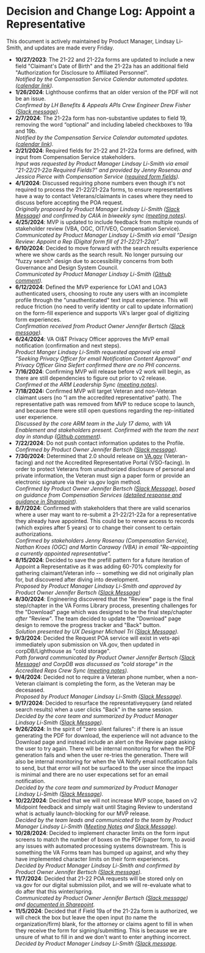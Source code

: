 # Decision and Change Log: Appoint a Representative

This document is actively maintained by Product Manager, Lindsay Li-Smith, and updates are made every Friday.

- **10/27/2023**: The 21-22 and 21-22a forms are updated to include a new field "Claimant's Date of Birth" and the 21-22a has an additional field "Authorization for Disclosure to Affiliated Personnel".\
  _Notified by the Compensation Service Calendar automated updates. ([calendar link](https://gcc02.safelinks.protection.outlook.com/?url=http%3A%2F%2Fvbacoweba5.vba.va.gov%2Fbl%2F21%2Fcalendar%2Fcal_Week.asp\&data=05%7C02%7C%7Cfb5aa9ac2a8144f1c2c108dc27cdcb98%7Ce95f1b23abaf45ee821db7ab251ab3bf%7C0%7C0%7C638429012045422344%7CUnknown%7CTWFpbGZsb3d8eyJWIjoiMC4wLjAwMDAiLCJQIjoiV2luMzIiLCJBTiI6Ik1haWwiLCJXVCI6Mn0%3D%7C0%7C%7C%7C\&sdata=za8k4WgCpYWf0LMiovJ54HLgaxR%2BSPHvtbzrV87ZVN4%3D\&reserved=0))._
- **1/26/2024**: Lighthouse confirms that an older version of the PDF will not be an issue.\
  _Confirmed by LH Benefits & Appeals APIs Crew Engineer Drew Fisher ([Slack message](https://dsva.slack.com/archives/C063D0M76HX/p1706308610572019?thread_ts=1706119737.834139\&cid=C063D0M76HX))._
- **2/7/2024**: The 21-22a form has non-substantive updates to field 19, removing the word “optional” and including labeled checkboxes to 19a and 19b.\
  _Notified by the Compensation Service Calendar automated updates. (_[_calendar link_](https://gcc02.safelinks.protection.outlook.com/?url=http%3A%2F%2Fvbacoweba5.vba.va.gov%2Fbl%2F21%2Fcalendar%2Fcal_Week.asp\&data=05%7C02%7C%7Cfb5aa9ac2a8144f1c2c108dc27cdcb98%7Ce95f1b23abaf45ee821db7ab251ab3bf%7C0%7C0%7C638429012045422344%7CUnknown%7CTWFpbGZsb3d8eyJWIjoiMC4wLjAwMDAiLCJQIjoiV2luMzIiLCJBTiI6Ik1haWwiLCJXVCI6Mn0%3D%7C0%7C%7C%7C\&sdata=za8k4WgCpYWf0LMiovJ54HLgaxR%2BSPHvtbzrV87ZVN4%3D\&reserved=0)_)._
- **2/21/2024**: Required fields for 21-22 and 21-22a forms are defined, with input from Compensation Service stakeholders. \
_Input was requested by Product Manager Lindsay Li-Smith via email “21-22/21-22a Required Fields?” and provided by Jenny Rosenau and Jessica Pierce with Compensation Service ([required form fields](https://github.com/department-of-veterans-affairs/va.gov-team/blob/master/products/accredited-representation-management/product-documentation/appoint-a-representative/required-form-fields.md))._
- **4/1/2024**: Discussed requiring phone numbers even though it's not required to process the 21-22/21-22a forms, to ensure representatives have a way to contact Veterans/claimants in cases where they need to discuss before accepting the POA request. \
_Originally proposed by Product Manager Lindsay Li-Smith ([Slack Message](https://dsva.slack.com/archives/C05L6HSJLHM/p1709314818403419?thread_ts=1708470282.764319&cid=C05L6HSJLHM)) and confirmed by CAIA in biweekly sync ([meeting notes](https://dsva.slack.com/docs/T03FECE8V/F065KP8MRHA?focus_section_id=temp:C:GGKbbeeb4893a3f46ed98052a99a))._
- **4/25/2024**: MVP is updated to include feedback from multiple rounds of stakeholder review (VBA, OGC, OIT/VEO, Compensation Service).\
  _Communicated by Product Manager Lindsay Li-Smith via email “Design Review: Appoint a Rep (Digital form fill of 21-22/21-22a)”._
- **6/10/2024**: Decided to move forward with the search results experience where we show cards as the search result. No longer pursuing our "fuzzy search" design due to accessibility concerns from both Governance and Design System Council.\
  _Communicated by Product Manager Lindsay Li-Smith ([Github comment](https://github.com/department-of-veterans-affairs/va.gov-team/issues/84521#issuecomment-2159012482))._
- **6/12/2024**: Defined the MVP experience for LOA1 and LOA3 authenticated users, choosing to route any users with an incomplete profile through the "unauthenticated" text input experience.  This will reduce friction (no need to verify identity or call to update information) on the form-fill experience and supports VA's larger goal of digitizing form experiences. \
  _Confirmation received from Product Owner Jennifer Bertsch ([Slack message](https://dsva.slack.com/archives/C05L6HSJLHM/p1718231009653709?thread_ts=1718137835.902289\&cid=C05L6HSJLHM))._
- **6/24/2024**: VA OI\&T Privacy Officer approves the MVP email notification (confirmation and next steps).\
  _Product Manger Lindsay Li-Smith requested approval via email “Seeking Privacy Officer for email Notification Content Approval” and Privacy Officer Gina Siefert confirmed there are no PHI concerns._
- **7/16/2024**: Confirming MVP will release before v2 work will begin, as there are still dependencies to figure out prior to v2 release.\
  _Confirmed at the ARM Leadership Sync ([meeting notes](https://dsva.slack.com/docs/T03FECE8V/F05SKGFB50Q?focus_section_id=temp:C:VBD1ae1d5de3ac54a0d9e1c1261c))._
- **7/18/2024:** Confirmed MVP will target Veteran and non-Veteran claimant users (no “I am the accredited representative” path). The representative path was removed from MVP to reduce scope to launch, and because there were still open questions regarding the rep-initiated user experience.\
  _Discussed by the core ARM team in the July 17 demo, with VA Enablement and stakeholders present. Confirmed with the team the next day in standup ([Github comment](https://github.com/department-of-veterans-affairs/va.gov-team/issues/67741#issuecomment-2237204197))._
- **7/22/2024**: Do not push contact information updates to the Profile. \
  _Confirmed by Product Owner Jennifer Bertsch ([Slack message](https://dsva.slack.com/archives/C05L6HSJLHM/p1721064185404579))._
- **7/30/2024**: Determined that 2.0 should release on [VA.gov](http://VA.gov) (Veteran-facing) and _not_ the Accredited Representative Portal (VSO-facing).  In order to protect Veterans from unauthorized disclosure of personal and private information, the Veteran must sign a paper form or provide an electronic signature via their va.gov login method. \
  _Confirmed by Product Owner Jennifer Bertsch ([Slack Message](https://dsva.slack.com/archives/C05SUUM4GAW/p1722360689132869)), based on guidance from Compensation Services ([detailed response and guidance in Sharepoint](https://dvagov.sharepoint.com/:w:/r/sites/vaabdvro/Shared%20Documents/Accredited%20Representatives/RFI-Accredited%20Representative%20initiating%2021-22%20POA%20request.docx?d=we0c18763433f46fca7b3e5ae69d0c244&csf=1&web=1&e=FBlw1B))._
- **8/7/2024**: Confirmed with stakeholders that there are valid scenarios where a user may want to re-submit a 21-22/21-22a for a representative they already have appointed. This could be to renew access to records (which expires after 5 years) or to change their consent to certain authorizations. \
  _Confirmed by stakeholders Jenny Rosenau (Compensation Service), Nathan Kroes (OGC) and Martin Caraway (VBA) in email "Re-appointing a currently appointed representative"._
- **8/15/2024**: Decided to save the prefill pattern for a future iteration of Appoint a Representative as it was adding 60-70% complexity for gathering claimant/Veteran info -- something we did not originally plan for, but discovered after diving into development. \
  _Proposed by Product Manager Lindsay Li-Smith and approved by Product Owner Jennifer Bertsch ([Slack Message](https://dsva.slack.com/archives/C05L6HSJLHM/p1723759381357219))_
- **8/30/2024**: Engineering discovered that the "Review" page is the final step/chapter in the VA Forms Library process, presenting challenges for the "Download" page which was designed to be the final step/chapter _after_ "Review". The team decided to update the "Download" page design to remove the progress tracker and "Back" button. \
  _Solution presented by UX Designer Michael Tri ([Slack Message](https://dsva.slack.com/archives/C05L6HSJLHM/p1725047898860319))._
- **9/3/2024**: Decided the Request POA service will exist in vets-api immediately upon submission on VA.gov, then updated in corpDB/Lighthouse as "cold storage". \
  _Path forward communicated by Product Owner Jennifer Bertsch ([Slack Message](https://dsva.slack.com/archives/C06ABHUNBRS/p1725393615800809)) and CorpDB was discussed as "cold storage" in the Accredited Reps Crew Sync ([meeting notes](https://dsva.slack.com/docs/T03FECE8V/F06H1TS0GBZ?focus_section_id=temp:C:IdV48541100debf431580cd3ce4c))._
- **9/4/2024**: Decided not to require a Veteran phone number, when a non-Veteran claimant is completing the form, as the Veteran may be decesased. \
  _Proposed by Product Manager Lindsay Li-Smith ([Slack Message](https://dsva.slack.com/archives/C05L6HSJLHM/p1725474567167699?thread_ts=1725471067.804769&cid=C05L6HSJLHM))._
- **9/17/2024**: Decided to resurface the represntativeyquery (and related search results) when a user clicks "Back" in the same session. \
  _Decided by the core team and summarized by Product Manager Lindsay Li-Smith ([Slack Message](https://dsva.slack.com/archives/C05L6HSJLHM/p1726598932350429?thread_ts=1726581286.045329&cid=C05L6HSJLHM))._
- **9/26/2024**: In the spirit of "zero silent failures": if there is an issue generating the PDF for download, the experience will not advance to the Download page and instead include an alert on the Review page asking the user to try again. There will be internal monitoring for when the PDF generation fails and when the user re-tries the generation. There will also be internal monitoring for when the VA Notify email notification fails to send, but that error will not be surfaced to the user since the impact is minimal and there are no user expecations set for an email notification. \
  _Decided by the core team and summarized by Product Manager Lindsay Li-Smith ([Slack Message](https://dsva.slack.com/archives/C05L6HSJLHM/p1727385006651819?thread_ts=1727282162.445649&cid=C05L6HSJLHM))._
- **10/22/2024**: Decided that we will not increase MVP scope, based on v2 Midpoint feedback and simply wait until Staging Review to understand what is actually launch-blocking for our MVP release. \
  _Decided by the team leads and communicated to the team by Product Manager Lindsay Li-Smith ([Meeting Notes](https://dsva.slack.com/docs/T03FECE8V/F05SKGFB50Q?focus_section_id=temp:C:VBD796dcd08b5c7410eb2ba30e1f) and [Slack Message](https://dsva.slack.com/archives/C05L6HSJLHM/p1729623369258079?thread_ts=1729192950.456379&cid=C05L6HSJLHM))._
- **10/28/2024**: Decided to implement character limits on the form input screens to match the number of boxes on the PDF/paper form, to avoid any issues with automated processing systems downstream. This is something the VA Forms team has bumped up against, and why they have implemented character limits on their form experiences. \
  _Decided by Product Manager Lindsay Li-Smith and confirmed by Product Owner Jennifer Bertsch ([Slack message](https://dsva.slack.com/archives/C05L6HSJLHM/p1730138410652169))._
- **11/7/2024**: Decided that 21-22 POA requests will be stored only on va.gov for our digital submission pilot, and we will re-evaluate what to do after that this winter/spring.\
  _Communicated by Product Owner Jennifer Bertsch ([Slack message]([https://dsva.slack.com/archives/C05L6HSJLHM/p1730138410652169](https://dsva.slack.com/archives/C06ABHUNBRS/p1731014665850609))) and [documented in Sharepoint](https://dvagov.sharepoint.com/sites/vaabdvro/_layouts/15/doc.aspx?sourcedoc={452af769-fcc8-4312-8c52-4623360d31a9}&action=edit)._
- **11/5/2024**: Decided that if Field 19a of the 21-22a form is authorized, we will check the box but leave the open input (to name the organization/firm) blank, for the attorney or claims agent to fill in when they receive the form for signing/submitting. This is because we are unsure of what to fill in and we don't want to enter anything incorrect.\
  _Decided by Product Manager Lindsay Li-Smith ([Slack message]([https://dsva.slack.com/archives/C05L6HSJLHM/p1731689344772139?thread_ts=1731688117.981769&cid=C05L6HSJLHM)._
